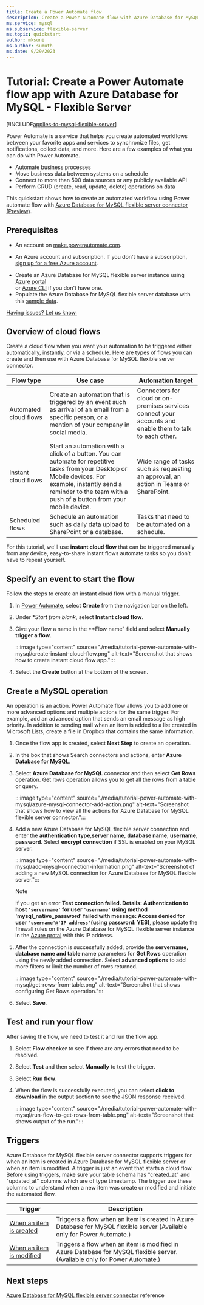 ```yaml
---
title: Create a Power Automate flow
description: Create a Power Automate flow with Azure Database for MySQL - Flexible Server.
ms.service: mysql
ms.subservice: flexible-server
ms.topic: quickstart
author: mksuni
ms.author: sumuth 
ms.date: 9/29/2023
---
```


# Tutorial: Create a Power Automate flow app with Azure Database for MySQL - Flexible Server

[!INCLUDE[applies-to-mysql-flexible-server](../includes/applies-to-mysql-flexible-server.md)]

Power Automate is a service that helps you create automated workflows between your favorite apps and services to synchronize files, get notifications, collect data, and more. Here are a few examples of what you can do with Power Automate.

- Automate business processes 
- Move business data between systems on a schedule
- Connect to more than 500 data sources or any publicly available API
- Perform CRUD (create, read, update, delete) operations on data 

This quickstart shows how to create an automated workflow using Power automate flow with [Azure Database for MySQL flexible server connector (Preview)](/connectors/azuremysql/).

## Prerequisites

* An account on [make.powerautomate.com](https://make.powerautomate.com).

* An Azure account and subscription. If you don't have a subscription, [sign up for a free Azure account](https://azure.microsoft.com/free).

- Create an Azure Database for MySQL flexible server instance using [Azure portal](./quickstart-create-server-portal.md) <br/> or [Azure CLI](./quickstart-create-server-cli.md) if you don't have one.
- Populate the Azure Database for MySQL flexible server database with this [sample data](https://raw.githubusercontent.com/Azure-Samples/mysql-database-samples/main/mysqltutorial.org/mysql-classicmodesl.sql).

[Having issues? Let us know.](https://github.com/MicrosoftDocs/azure-docs/issues)

## Overview of cloud flows

Create a cloud flow when you want your automation to be triggered either automatically, instantly, or via a schedule. Here are types of flows you can create and then use with Azure Database for MySQL flexible server connector.

| **Flow type**                                                                       | **Use case**                                                                                  | **Automation target**                                                                             |
|-------------------------------------------------------------------------------------------|-----------------------------------------------------------------------------------------------|----------------------------------------------------------------------------------------|
| Automated cloud flows              | Create an automation that is triggered by an event such as arrival of an email from a specific person, or a mention of your company in social media.| Connectors for cloud or on-premises services connect your accounts and enable them to talk to each other. |
| Instant cloud flows             | Start an automation with a click of a button. You can automate for repetitive tasks from your Desktop or Mobile devices. For example, instantly send a reminder to the team with a push of a button from your mobile device.                      |     Wide range of tasks such as requesting an approval, an action in Teams or SharePoint.                                                                                |
| Scheduled flows                   | Schedule an automation such as daily data upload to SharePoint or a database.             |Tasks that need to be automated on a schedule.

For this tutorial, we'll use **instant cloud flow** that can be triggered manually from any device, easy-to-share instant flows automate tasks so you don’t have to repeat yourself.

## Specify an event to start the flow
Follow the steps to create an instant cloud flow with a manual trigger.

1. In [Power Automate](https://make.powerautomate.com), select **Create** from the navigation bar on the left.
2. Under **Start from blank*, select **Instant cloud flow**.
3. Give your flow a name in the **Flow name" field and select **Manually trigger a flow**. 

   :::image type="content" source="./media/tutorial-power-automate-with-mysql/create-instant-cloud-flow.png" alt-text="Screenshot that shows how to create instant cloud flow app.":::
   
4. Select the **Create** button at the bottom of the screen.

## Create a MySQL operation 
An operation is an action. Power Automate flow allows you to add one or more advanced options and multiple actions for the same trigger. For example, add an advanced option that sends an email message as high priority. In addition to sending mail when an item is added to a list created in Microsoft Lists, create a file in Dropbox that contains the same information.

1. Once the flow app is created, select **Next Step** to create an operation. 
2. In the box that shows Search connectors and actions, enter **Azure Database for MySQL**.
3. Select **Azure Database for MySQL** connector and then select **Get Rows** operation. Get rows operation allows you to get all the rows from a table or query. 

   :::image type="content" source="./media/tutorial-power-automate-with-mysql/azure-mysql-connector-add-action.png" alt-text="Screenshot that shows how to view all the actions for Azure Database for MySQL flexible server connector.":::

5. Add a new Azure Database for MySQL flexible server connection and enter the **authentication type**,**server name**, **database name**, **username**, **password**. Select **encrypt connection** if SSL is enabled on your MySQL server.

   :::image type="content" source="./media/tutorial-power-automate-with-mysql/add-mysql-connection-information.png" alt-text="Screenshot of adding a new MySQL connection for Azure Database for MySQL flexible server.":::

   > [!NOTE] 
   > If you get an error **Test connection failed. Details: Authentication to host `'servername'` for user `'username'` using method 'mysql_native_password' failed with message: Access denied for user `'username'@'IP address'`(using password: YES)**, please update the firewall rules on the Azure Database for MySQL flexible server instance in the [Azure protal](https://portal.azure.com) with this IP address. 
 
5. After the connection is successfully added, provide the **servername, database name and table name** parameters for **Get Rows** operation using the newly added connection.  Select **advanced options** to add more filters or limit the number of rows returned.
  
   :::image type="content" source="./media/tutorial-power-automate-with-mysql/get-rows-from-table.png" alt-text="Screenshot that shows configuring Get Rows operation.":::

6. Select **Save**.

## Test and run your flow
After saving the flow, we need to test it and run the flow app. 

1. Select **Flow checker** to see if there are any errors that need to be resolved. 
2. Select **Test**  and then select **Manually** to test the trigger.
3. Select **Run flow**.
4. When the flow is successfully executed, you can select **click to download** in the output section to see the JSON response received.

   :::image type="content" source="./media/tutorial-power-automate-with-mysql/run-flow-to-get-rows-from-table.png" alt-text="Screenshot that shows output of the run.":::

##  Triggers

Azure Database for MySQL flexible server connector supports triggers for when an item is created in Azure Database for MySQL flexible server or when an item is modified. A trigger is just an event that starts a cloud flow. Before using triggers, make sure your table schema has "created_at" and "updated_at" columns which are of type timestamp. The trigger use these columns to understand when a new item was create or modified and initiate the automated flow. 

|Trigger|Description|
|----|----|
|[When an item is created](/connectors/azuremysql/#when-an-item-is-created)|Triggers a flow when an item is created in Azure Database for MySQL flexible server (Available only for Power Automate.)|
|[When an item is modified](/connectors/azuremysql/#when-an-item-is-modified)|Triggers a flow when an item is modified in Azure Database for MySQL flexible server. (Available only for Power Automate.)|

## Next steps
[Azure Database for MySQL flexible server connector](/connectors/azuremysql/) reference 
